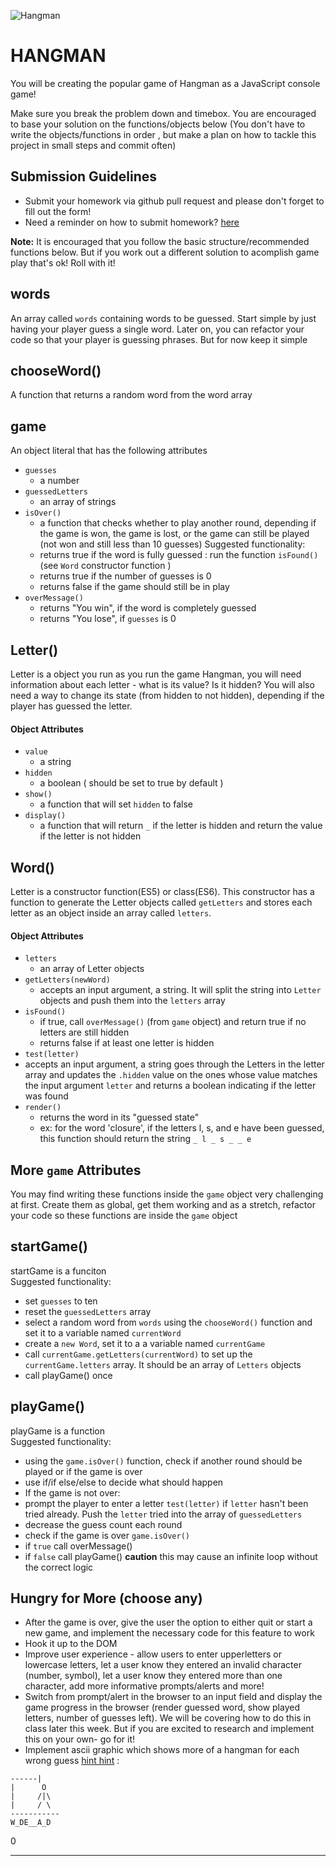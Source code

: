 ![Hangman](http://www.roomrecess.com/Pictures/HangmanTitle.png)
# HANGMAN

You will be creating the popular game of Hangman as a JavaScript console game!

Make sure you break the problem down and timebox. You are encouraged to base your solution on the functions/objects below (You don't have to write the objects/functions in order , but make a plan on how to tackle this project in small steps and commit often)

## Submission Guidelines

- Submit your homework via github pull request and please don't forget to fill out the form!
- Need a reminder on how to submit homework? [here](https://git.generalassemb.ly/seir-alahsa/w01d01/blob/master/notes/note_w01d01.03_hw_submission/note_w01d01-homework-submission.md)


**Note:** It is encouraged that you follow the basic structure/recommended functions below. But if you work out a different solution to acomplish game play that's ok! Roll with it!

## words
An array called `words` containing words to be guessed. Start simple by just having your player guess a single word. Later on, you can refactor your code so that your player is guessing phrases. But for now keep it simple

## chooseWord()
A function that returns a random word from the word array

## game 
An object literal that has the following attributes

* `guesses`
  * a number
* `guessedLetters`
  * an array of strings
* `isOver()`
  * a function that checks whether to play another round, depending if the game is won, the game is lost, or the game can still be played (not won and still less than 10 guesses)
   Suggested functionality:
   * returns true if the word is fully guessed : run the function `isFound()` (see `Word` constructor function )
   * returns true if the number of guesses is 0
   * returns false if the game should still be in play
* `overMessage()`
  * returns "You win", if the word is completely guessed
  * returns "You lose", if `guesses` is 0
 

## Letter()

Letter is a object you run as you run the game Hangman, you will need information about each letter - what is its value? Is it hidden? You will also need a way to change its state (from hidden to not hidden), depending if the player has guessed the letter. 

#### Object Attributes

* `value`
  * a string
* `hidden`
  * a boolean ( should be set to true by default )
* `show()`
  * a function that will set `hidden` to false
* `display()`
  * a function that will return ` _ ` if the letter is hidden and return the value if the letter is not hidden

## Word()

Letter is a constructor function(ES5) or class(ES6). This constructor has a function to generate the Letter objects called `getLetters` and stores each letter as an object inside an array called `letters`.

#### Object Attributes

* `letters`
  * an array of Letter objects
* `getLetters(newWord)`
  * accepts an input argument, a string. It will split the string into `Letter` objects and push them into the `letters` array
* `isFound()`
  * if true, call `overMessage()` (from `game` object)  and return true if no letters are still hidden
  * returns false if at least one letter is hidden
* `test(letter)`
 * accepts an input argument, a string goes through the Letters in the letter array and updates the `.hidden` value on the ones whose value matches the input argument `letter` and returns a boolean indicating if the letter was found
* `render()`
  * returns the word in its "guessed state"
  * ex: for the word 'closure', if the letters l, s, and e have been guessed, this function should return the string `_ l _ s _ _ e`



## More `game` Attributes
You may find writing these functions inside the `game` object very challenging at first. Create them as global, get them working and as a stretch, refactor your code so these functions are inside the `game` object

## startGame()
startGame is a funciton <br>
 Suggested functionality:
  * set `guesses` to ten
  * reset the `guessedLetters` array
  * select a random word from `words` using the `chooseWord()` function and set it to a variable named `currentWord`
  * create a `new Word`, set it to a a variable named `currentGame`
  * call `currentGame.getLetters(currentWord)` to set up the `currentGame.letters` array. It should be an array of `Letters` objects
  * call playGame() once 
  
## playGame()
playGame is a function<br>
Suggested functionality: 
 * using the `game.isOver()` function, check if another round should be played or if the game is over 
  * use if/if else/else to decide what should happen
 * If the game is not over:
  * prompt the player to enter a letter
  `test(letter)` if `letter` hasn't been tried already. Push the `letter` tried into the array of `guessedLetters`
  * decrease the guess count each round 
  * check if the game is over `game.isOver()`
   * if `true` call overMessage()
   * if `false` call playGame() **caution** this may cause an infinite loop without the correct logic





## Hungry for More (choose any)

* After the game is over, give the user the option to either quit or start a new game, and implement the necessary code for this feature to work
* Hook it up to the DOM
* Improve user experience - allow users to enter upperletters or lowercase letters, let a user know they entered an invalid character (number, symbol), let a user know they entered more than one character, add more informative prompts/alerts and more!
* Switch from prompt/alert in the browser to an input field  and display the game progress in the browser (render guessed word, show played letters, number of guesses left). We will be covering how to do this in class later this week. But if you are excited to research and implement this on your own- go for it!
* Implement ascii graphic which shows more of a hangman for each wrong guess [hint hint](https://www.npmjs.com/package/ascii-art) :
```
------|
|      O
|     /|\
|     / \
-----------
W_DE__A_D
```
0

---
